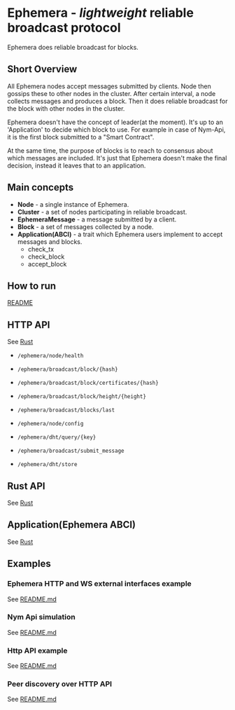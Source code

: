 # Ephemera - _lightweight_ reliable broadcast protocol

Ephemera does reliable broadcast for blocks.

## Short Overview

All Ephemera nodes accept messages submitted by clients. Node then gossips these to other nodes in the cluster. After certain interval,
a node collects messages and produces a block. Then it does reliable broadcast for the block with other nodes in the cluster.

Ephemera doesn't have the concept of leader(at the moment).  It's up to an 'Application' to decide which block to use. 
For example in case of Nym-Api, it is the first block submitted to a "Smart Contract".

At the same time, the purpose of blocks is to reach to consensus about which messages are included. It's just that Ephemera doesn't make the final decision,
instead it leaves that to an application.

## Main concepts

- **Node** - a single instance of Ephemera.
- **Cluster** - a set of nodes participating in reliable broadcast.
- **EphemeraMessage** - a message submitted by a client.
- **Block** - a set of messages collected by a node.
- **Application(ABCI)** - a trait which Ephemera users implement to accept messages and blocks.
  - check_tx
  - check_block
  - accept_block

## How to run

[README](../scripts/README.md)

## HTTP API

See [Rust](src/api/http/mod.rs)

- `/ephemera/node/health`
- `/ephemera/broadcast/block/{hash}`
- `/ephemera/broadcast/block/certificates/{hash}`
- `/ephemera/broadcast/block/height/{height}`
- `/ephemera/broadcast/blocks/last`
- `/ephemera/node/config`
- `/ephemera/dht/query/{key}`

- `/ephemera/broadcast/submit_message`
- `/ephemera/dht/store`

## Rust API

See [Rust](src/api/mod.rs)

## Application(Ephemera ABCI)

See [Rust](src/api/application.rs)

## Examples

### Ephemera HTTP and WS external interfaces example

See [README.md](../examples/http-ws/README.md)

### Nym Api simulation

See [README.md](../examples/nym-api/README.md)

### Http API example

See [README.md](../examples/cluster-http-api/README.md)

### Peer discovery over HTTP API

See [README.md](../examples/peer_discovery_http/README.md)